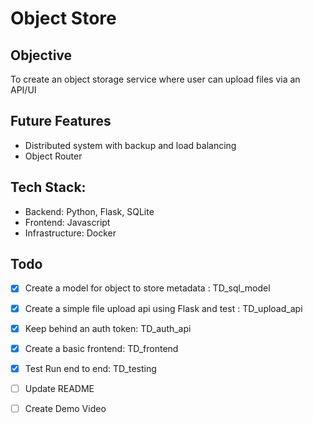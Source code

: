 # Object Store  

## Objective  
To create an object storage service where user can upload files via an API/UI  

## Future Features  
- Distributed system with backup and load balancing
- Object Router

## Tech Stack:  
- Backend: Python, Flask, SQLite  
- Frontend: Javascript  
- Infrastructure: Docker  

## Todo
- [x] Create a model for object to store metadata : TD_sql_model   
- [x] Create a simple file upload api using Flask and test : TD_upload_api  
- [x] Keep behind an auth token: TD_auth_api  
- [x] Create a basic frontend: TD_frontend 
- [x] Test Run end to end: TD_testing  
- [ ] Update README   
- [ ] Create Demo Video  



